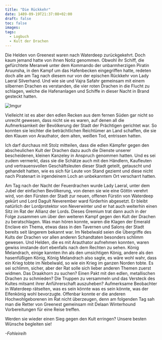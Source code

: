 ```yaml
---
title: "Die Rückkehr"
date: 1489-09-19T21:37:08+02:00
draft: false
toc: false
images:
tags: 
  - Logbuch
  - Kult der Drachen
---
```


Die Helden von Greenest waren nach Waterdeep zurückgekehrt. Doch kaum jemand hatte von ihnen Notiz genommen. Obwohl ihr Schiff, die gefürchtete Meranwë unter dem Kommando der unbarmherzigen Piratin Aruunsha, in den Kampf um das Hafenbecken eingegriffen hatte, redeten doch alle am Tag nach diesem nur von der epischen Rückkehr von Lady Laeral Silverhand. Und wie sie und Vajra Safahr gemeinsam mit einem silbernen Drachen es verstanden, die vier roten Drachen in die Flucht zu schlagen, welche die Hafenanlagen und Schiffe in dieser Nacht in Brand gesteckt hatten.

![Imgur](https://i.imgur.com/qqMWjxq.png?1)

Vielleicht ist es aber den edlen Recken aus dem fernen Süden gar nicht so unrecht gewesen, dass nicht sie es waren, auf denen all die Aufmerksamkeit der Bevölkerung der Stadt der Prächtigen gerichtet war. So konnten sie leichter die beträchtlichen Reichtümer an Land schaffen, die sie den Klauen von Arauthator, dem alten, weißen Tod, entrissen hatten.

Ich darf durchaus mit Stolz mitteilen, dass die edlen Kämpfer gegen den abscheulichen Kult der Drachen dazu auch die Dienste unserer bescheidenen, kleinen Kanzeley in Anspruch genommen hatten. Und es sei zudem vermerkt, dass sie die Schätze auch mit den Händlern, Kaufleuten und vertrauensvollen Geschäftsleuten dieser Stadt geteilt, getauscht und gehandelt hatten, wie es sich für Leute von Stand geziemt und diese nicht nach Piratenart in irgendeinem Loch an unbekanntem Ort verscharrt hatten.

Am Tag nach der Nacht der Feuerdrachen wurde Lady Laeral, unter dem Jubel der einfachen Bevölkerung, von denen sie wie eine Göttin verehrt wird, von den Fürsten der Stadt zur neuen, offenen Fürstin von Waterdeep gekürt und Lord Dagult Neverember ward fürderhin abgesetzt. Er bleibt natürlich der Lordprotektor von Neverwinter und er hat auch weiterhin einen Sitz im Rat der Allianz der Lords. Dieses Gremium trat dann auch in der Folge zusammen um über den weiteren Kampf gegen den Kult der Drachen zu beratschlagen. Was man hören konnte, waren die Klagen der Emerald Enclave ein Thema, etwas dass in den Tavernen und Salons der Stadt bereits seit längerem bekannt war. Im Nebelwald seien die Übergriffe des Kults der Drachen vor allen anderen Schandtaten besonders schlimm gewesen. Und Helden, die es mit Arauthator aufnehmen konnten, waren gewiss imstande dort ebenfalls nach dem Rechten zu sehen. König Melandrach, einige kannten ihn als den umsichtigen König, andere als den hasenfüßigen König, König Melandrach also sagte, es wäre wohl wahr, dass ein Krieg tobte im Nebelwald, so wie ein Krieg im ganzen Norden tobte. Es sei schlimm, sicher, aber der Rat solle sich lieber anderen Themen zuerst widmen. Das Draakhorn zu suchen? Einen Pakt mit den edlen, metallischen Drachen zu schmieden? Die Truppen zu versammeln und das Versteck des Kultes mitsamt ihrer Anführerschaft auszuheben? Aufmerksame Beobachter in Waterdeep rätselten, was es sein könnte was es sein könnte, was der Elfenkönig wohl bevorzugte. Offenbar konnte er die anderen Hochwohlgeborenen im Rat nicht überzeugen, denn am folgenden Tag sah man die Retter von Greenest gemeinsam mit Delaan Winterhound Vorbereitungen für eine Reise treffen.

Werden sie wieder einen Sieg gegen den Kult erringen? Unsere besten Wünsche begleiten sie!

_-Fohleireih_
